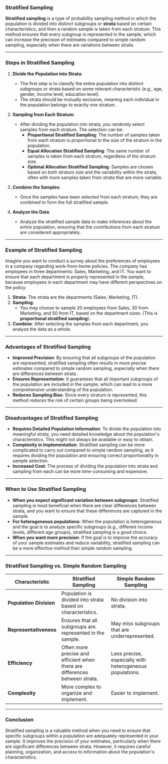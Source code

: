 ### **Stratified Sampling**

**Stratified sampling** is a type of probability sampling method in which the population is divided into distinct subgroups or **strata** based on certain characteristics, and then a random sample is taken from each stratum. This method ensures that every subgroup is represented in the sample, which can increase the precision of estimates compared to simple random sampling, especially when there are variations between strata.

---

### **Steps in Stratified Sampling**

1. **Divide the Population into Strata**: 
   - The first step is to classify the entire population into distinct subgroups or strata based on some relevant characteristic (e.g., age, gender, income level, education level).
   - The strata should be mutually exclusive, meaning each individual in the population belongs to exactly one stratum.

2. **Sampling from Each Stratum**: 
   - After dividing the population into strata, you randomly select samples from each stratum. The selection can be:
     - **Proportional Stratified Sampling**: The number of samples taken from each stratum is proportional to the size of the stratum in the population.
     - **Equal Allocation Stratified Sampling**: The same number of samples is taken from each stratum, regardless of the stratum size.
     - **Optimal Allocation Stratified Sampling**: Samples are chosen based on both stratum size and the variability within the strata, often with more samples taken from strata that are more variable.

3. **Combine the Samples**: 
   - Once the samples have been selected from each stratum, they are combined to form the full stratified sample.

4. **Analyze the Data**: 
   - Analyze the stratified sample data to make inferences about the entire population, ensuring that the contributions from each stratum are considered appropriately.

---

### **Example of Stratified Sampling**

Imagine you want to conduct a survey about the preferences of employees in a company regarding work-from-home policies. The company has employees in three departments: Sales, Marketing, and IT. You want to ensure that each department is properly represented in the sample, because employees in each department may have different perspectives on the policy.

1. **Strata**: The strata are the departments (Sales, Marketing, IT).
2. **Sampling**: 
   - You may choose to sample 20 employees from Sales, 30 from Marketing, and 50 from IT, based on the department sizes. (This is **proportional stratified sampling**).
3. **Combine**: After selecting the samples from each department, you analyze the data as a whole.

---

### **Advantages of Stratified Sampling**

- **Improved Precision**: By ensuring that all subgroups of the population are represented, stratified sampling often results in more precise estimates compared to simple random sampling, especially when there are differences between strata.
- **Ensures Representation**: It guarantees that all important subgroups of the population are included in the sample, which can lead to a more comprehensive understanding of the population.
- **Reduces Sampling Bias**: Since every stratum is represented, this method reduces the risk of certain groups being overlooked.

---

### **Disadvantages of Stratified Sampling**

- **Requires Detailed Population Information**: To divide the population into meaningful strata, you need detailed knowledge about the population's characteristics. This might not always be available or easy to obtain.
- **Complexity in Implementation**: Stratified sampling can be more complicated to carry out compared to simple random sampling, as it requires dividing the population and ensuring correct proportionality in sample selection.
- **Increased Cost**: The process of dividing the population into strata and sampling from each can be more time-consuming and expensive.

---

### **When to Use Stratified Sampling**

- **When you expect significant variation between subgroups**: Stratified sampling is most beneficial when there are clear differences between strata, and you want to ensure that these differences are captured in the sample.
- **For heterogeneous populations**: When the population is heterogeneous and the goal is to analyze specific subgroups (e.g., different income levels, different age groups), stratified sampling is a good choice.
- **When you want more precision**: If the goal is to improve the accuracy of your sample estimates and reduce variability, stratified sampling can be a more effective method than simple random sampling.

---

### **Stratified Sampling vs. Simple Random Sampling**

| **Characteristic**             | **Stratified Sampling**                    | **Simple Random Sampling**            |
|---------------------------------|--------------------------------------------|---------------------------------------|
| **Population Division**         | Population is divided into strata based on characteristics. | No division into strata.             |
| **Representativeness**          | Ensures that all subgroups are represented in the sample. | May miss subgroups that are underrepresented. |
| **Efficiency**                  | Often more precise and efficient when there are differences between strata. | Less precise, especially with heterogeneous populations. |
| **Complexity**                  | More complex to organize and implement.    | Easier to implement.                 |

---

### **Conclusion**

Stratified sampling is a valuable method when you need to ensure that specific subgroups within a population are adequately represented in your sample. It improves the precision of your estimates, particularly when there are significant differences between strata. However, it requires careful planning, organization, and access to information about the population's characteristics.
